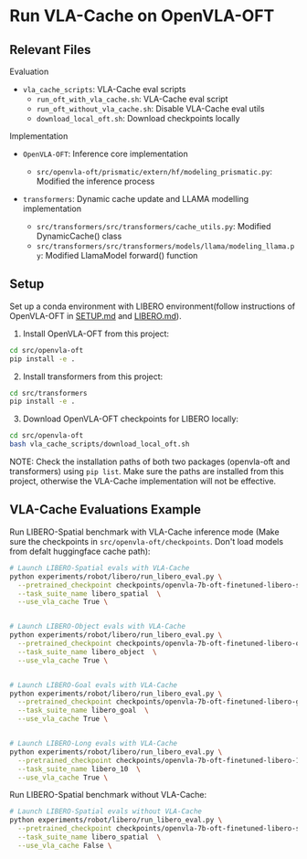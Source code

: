 # Run VLA-Cache on OpenVLA-OFT

## Relevant Files

Evaluation
* `vla_cache_scripts`: VLA-Cache eval scripts
  * `run_oft_with_vla_cache.sh`: VLA-Cache eval script
  * `run_oft_without_vla_cache.sh`: Disable VLA-Cache eval utils
  * `download_local_oft.sh`: Download checkpoints locally

Implementation

* `OpenVLA-OFT`: Inference core implementation
  * `src/openvla-oft/prismatic/extern/hf/modeling_prismatic.py`: Modified the inference process

* `transformers`: Dynamic cache update and LLAMA modelling implementation
  * `src/transformers/src/transformers/cache_utils.py`: Modified DynamicCache() class
  * `src/transformers/src/transformers/models/llama/modeling_llama.py`: Modified LlamaModel forward() function



## Setup

Set up a conda environment with LIBERO environment(follow instructions of OpenVLA-OFT in [SETUP.md](openvla-oft/SETUP.md) and [LIBERO.md](openvla-oft/LIBERO.md)).


1. Install OpenVLA-OFT from this project:

```bash
cd src/openvla-oft
pip install -e .
```

2. Install transformers from this project:

```bash
cd src/transformers
pip install -e .
```

3. Download OpenVLA-OFT checkpoints for LIBERO locally:

```bash
cd src/openvla-oft
bash vla_cache_scripts/download_local_oft.sh
```

NOTE: Check the installation paths of both two packages (openvla-oft and transformers) using `pip list`. Make sure the paths are installed from this project, otherwise the VLA-Cache implementation will not be effective. 

## VLA-Cache Evaluations Example

Run LIBERO-Spatial benchmark with VLA-Cache inference mode (Make sure the checkpoints in `src/openvla-oft/checkpoints`. Don't load models from defalt huggingface cache path):

```bash
# Launch LIBERO-Spatial evals with VLA-Cache
python experiments/robot/libero/run_libero_eval.py \
  --pretrained_checkpoint checkpoints/openvla-7b-oft-finetuned-libero-spatial \
  --task_suite_name libero_spatial  \
  --use_vla_cache True \


# Launch LIBERO-Object evals with VLA-Cache
python experiments/robot/libero/run_libero_eval.py \
  --pretrained_checkpoint checkpoints/openvla-7b-oft-finetuned-libero-object \
  --task_suite_name libero_object  \
  --use_vla_cache True \


# Launch LIBERO-Goal evals with VLA-Cache
python experiments/robot/libero/run_libero_eval.py \
  --pretrained_checkpoint checkpoints/openvla-7b-oft-finetuned-libero-goal \
  --task_suite_name libero_goal  \
  --use_vla_cache True \


# Launch LIBERO-Long evals with VLA-Cache
python experiments/robot/libero/run_libero_eval.py \
  --pretrained_checkpoint checkpoints/openvla-7b-oft-finetuned-libero-10 download to local first\
  --task_suite_name libero_10  \
  --use_vla_cache True \
```

Run LIBERO-Spatial benchmark without VLA-Cache:

```bash
# Launch LIBERO-Spatial evals without VLA-Cache
python experiments/robot/libero/run_libero_eval.py \
  --pretrained_checkpoint checkpoints/openvla-7b-oft-finetuned-libero-spatial \
  --task_suite_name libero_spatial  \
  --use_vla_cache False \
```
